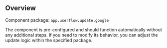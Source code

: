 ## Overview

Component package: `app.userflow.update.google`

The component is pre-configured and should function automatically without any additional steps. If
you need to modify its behavior, you can adjust the update logic within the specified package.
